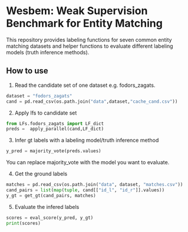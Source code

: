 # Wesbem: Weak Supervision Benchmark for Entity Matching
This repository provides labeling functions for seven common entity matching datasets and helper functions to evaluate different labeling models (truth inference methods).

## How to use
1. Read the candidate set of one dataset e.g. fodors_zagats.
```python
dataset = "fodors_zagats"
cand = pd.read_csv(os.path.join("data",dataset,"cache_cand.csv"))
```

2. Apply lfs to candidate set
```python
from LFs.fodors_zagats import LF_dict
preds =  apply_parallel(cand,LF_dict)
```

3. Infer gt labels with a labeling model/truth inference method
```python
y_pred = majority_vote(preds.values)
```
You can replace majority_vote with the model you want to evaluate.

4. Get the ground labels
```python
matches = pd.read_csv(os.path.join("data", dataset, "matches.csv"))
cand_pairs = list(map(tuple, cand[["id_l", "id_r"]].values))
y_gt = get_gt(cand_pairs, matches)
```

5. Evaluate the infered labels
```python
scores = eval_score(y_pred, y_gt)
print(scores)
```


